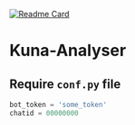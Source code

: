 [![Readme Card](https://github-readme-stats.vercel.app/api/pin/?username=santiagz&repo=Kuna-Analyser&theme=cobalt)](https://github.com/anuraghazra/github-readme-stats)
# Kuna-Analyser

## Require `conf.py` file
```python 
bot_token = 'some_token'
chatid = 00000000
```
